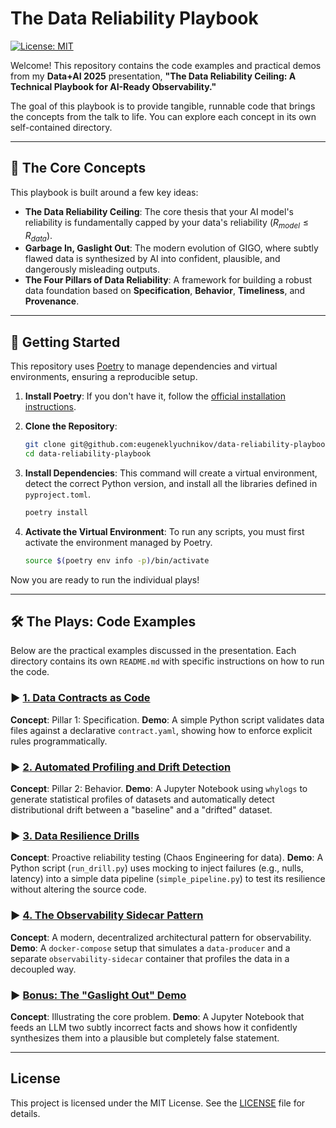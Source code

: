 # The Data Reliability Playbook

[![License: MIT](https://img.shields.io/badge/License-MIT-yellow.svg)](https://opensource.org/licenses/MIT)

Welcome! This repository contains the code examples and practical demos from my **Data+AI 2025** presentation, **"The Data Reliability Ceiling: A Technical Playbook for AI-Ready Observability."**

The goal of this playbook is to provide tangible, runnable code that brings the concepts from the talk to life. You can explore each concept in its own self-contained directory.

---

## 🚀 The Core Concepts

This playbook is built around a few key ideas:

* **The Data Reliability Ceiling**: The core thesis that your AI model's reliability is fundamentally capped by your data's reliability ($R_{model} \le R_{data}$).
* **Garbage In, Gaslight Out**: The modern evolution of GIGO, where subtly flawed data is synthesized by AI into confident, plausible, and dangerously misleading outputs.
* **The Four Pillars of Data Reliability**: A framework for building a robust data foundation based on **Specification**, **Behavior**, **Timeliness**, and **Provenance**.

---

## 🚀 Getting Started

This repository uses [Poetry](https://python-poetry.org/) to manage dependencies and virtual environments, ensuring a reproducible setup.

1.  **Install Poetry**: If you don't have it, follow the [official installation instructions](https://python-poetry.org/docs/#installation).

2.  **Clone the Repository**:
    ```bash
    git clone git@github.com:eugeneklyuchnikov/data-reliability-playbook.git
    cd data-reliability-playbook
    ```

3.  **Install Dependencies**: This command will create a virtual environment, detect the correct Python version, and install all the libraries defined in `pyproject.toml`.
    ```bash
    poetry install
    ```

4.  **Activate the Virtual Environment**: To run any scripts, you must first activate the environment managed by Poetry.
    ```bash
    source $(poetry env info -p)/bin/activate
    ```

Now you are ready to run the individual plays!

---

## 🛠️ The Plays: Code Examples

Below are the practical examples discussed in the presentation. Each directory contains its own `README.md` with specific instructions on how to run the code.

### ▶️ [1. Data Contracts as Code](./1-data-contracts-as-code/)

**Concept**: Pillar 1: Specification.
**Demo**: A simple Python script validates data files against a declarative `contract.yaml`, showing how to enforce explicit rules programmatically.

### ▶️ [2. Automated Profiling and Drift Detection](./2-automated-profiling-and-drift/)

**Concept**: Pillar 2: Behavior.
**Demo**: A Jupyter Notebook using `whylogs` to generate statistical profiles of datasets and automatically detect distributional drift between a "baseline" and a "drifted" dataset.

### ▶️ [3. Data Resilience Drills](./3-data-resilience-drills/)

**Concept**: Proactive reliability testing (Chaos Engineering for data).
**Demo**: A Python script (`run_drill.py`) uses mocking to inject failures (e.g., nulls, latency) into a simple data pipeline (`simple_pipeline.py`) to test its resilience without altering the source code.

### ▶️ [4. The Observability Sidecar Pattern](4-declarative-sidecar-pattern/)

**Concept**: A modern, decentralized architectural pattern for observability.
**Demo**: A `docker-compose` setup that simulates a `data-producer` and a separate `observability-sidecar` container that profiles the data in a decoupled way.

### ▶️ [Bonus: The "Gaslight Out" Demo](./bonus-gaslight-out-demo/)

**Concept**: Illustrating the core problem.
**Demo**: A Jupyter Notebook that feeds an LLM two subtly incorrect facts and shows how it confidently synthesizes them into a plausible but completely false statement.

---

##  License

This project is licensed under the MIT License. See the [LICENSE](LICENSE) file for details.